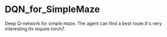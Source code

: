 # DQN_for_SimpleMaze
Deep Q-network for simple maze. The agent can find a best route.It's very interesting.Its require torch7.
